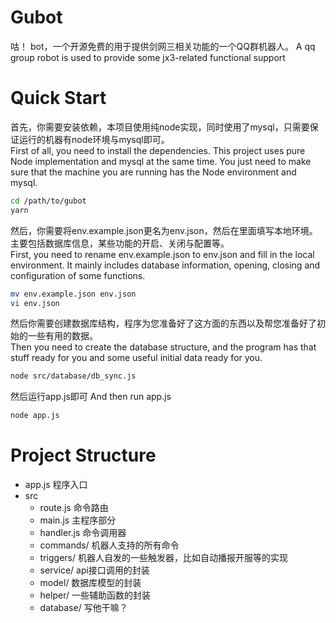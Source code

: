 # Gubot
咕！ bot，一个开源免费的用于提供剑网三相关功能的一个QQ群机器人。
A qq group robot is used to provide some jx3-related functional support

# Quick Start  
首先，你需要安装依赖，本项目使用纯node实现，同时使用了mysql，只需要保证运行的机器有node环境与mysql即可。  
First of all, you need to install the dependencies. This project uses pure Node implementation and mysql at the same time. You just need to make sure that the machine you are running has the Node environment and mysql.
```bash
cd /path/to/gubot
yarn
```

然后，你需要将env.example.json更名为env.json，然后在里面填写本地环境。主要包括数据库信息，某些功能的开启、关闭与配置等。  
First, you need to rename env.example.json to env.json and fill in the local environment. It mainly includes database information, opening, closing and configuration of some functions.
```bash
mv env.example.json env.json
vi env.json
```

然后你需要创建数据库结构，程序为您准备好了这方面的东西以及帮您准备好了初始的一些有用的数据。  
Then you need to create the database structure, and the program has that stuff ready for you and some useful initial data ready for you.  
```bash
node src/database/db_sync.js
```

然后运行app.js即可
And then run app.js
```bash
node app.js
```

# Project Structure
- app.js 程序入口
- src
    - route.js 命令路由
    - main.js 主程序部分
    - handler.js 命令调用器
    - commands/ 机器人支持的所有命令
    - triggers/ 机器人自发的一些触发器，比如自动播报开服等的实现
    - service/ api接口调用的封装
    - model/ 数据库模型的封装
    - helper/ 一些辅助函数的封装
    - database/ 写他干嘛？